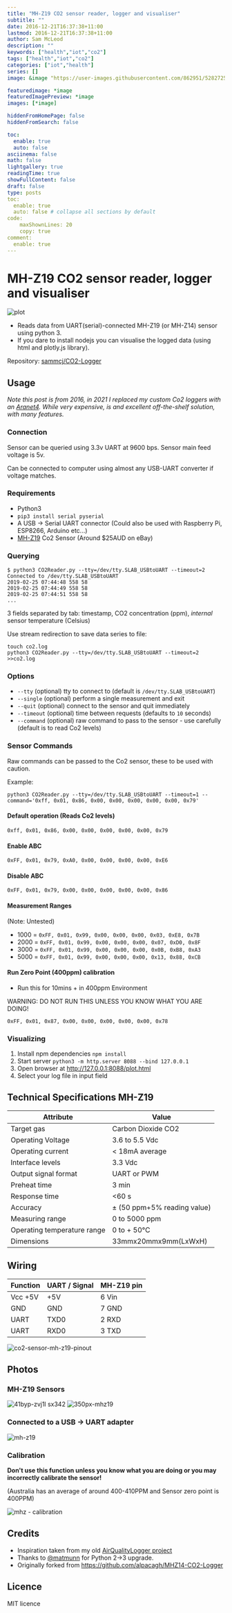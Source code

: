 ```yaml
---
title: "MH-Z19 CO2 sensor reader, logger and visualiser"
subtitle: ""
date: 2016-12-21T16:37:38+11:00
lastmod: 2016-12-21T16:37:38+11:00
author: Sam McLeod
description: ""
keywords: ["health","iot","co2"]
tags: ["health","iot","co2"]
categories: ["iot","health"]
series: []
image: &image "https://user-images.githubusercontent.com/862951/52827251-21597e00-3118-11e9-9ebc-ddbbc9fb02a8.jpg"

featuredimage: *image
featuredImagePreview: *image
images: [*image]

hiddenFromHomePage: false
hiddenFromSearch: false

toc:
  enable: true
  auto: false
asciinema: false
math: false
lightgallery: true
readingTime: true
showFullContent: false
draft: false
type: posts
toc:
  enable: true
  auto: false # collapse all sections by default
code:
    maxShownLines: 20
    copy: true
comment:
  enable: true
---
```


<!-- markdownlint-disable MD025 -->

# MH-Z19 CO2 sensor reader, logger and visualiser

![plot](https://user-images.githubusercontent.com/862951/52826593-a98a5400-3115-11e9-868a-72a763b6d587.jpg)

* Reads data from UART(serial)-connected MH-Z19 (or MH-Z14) sensor using python 3.
* If you dare to install nodejs you can visualise the logged data (using html and plotly.js library).

Repository: [sammcj/CO2-Logger](https://github.com/sammcj/CO2-Logger)

## Usage

*Note this post is from 2016, in 2021 I replaced my custom Co2 loggers with an [Aranet4](https://aranet.com/products/aranet4/). While very expensive, is and excellent off-the-shelf solution, with many features.*

### Connection

Sensor can be queried using 3.3v UART at 9600 bps. Sensor main feed voltage is 5v.

Can be connected to computer using almost any USB-UART converter if voltage matches.

### Requirements

* Python3
* `pip3 install serial pyserial`
* A USB -> Serial UART connector (Could also be used with Raspberry Pi, ESP8266, Arduino etc...)
* [MH-Z19](https://www.winsen-sensor.com/d/files/PDF/Infrared%20Gas%20Sensor/NDIR%20CO2%20SENSOR/MH-Z19%20CO2%20Ver1.0.pdf) Co2 Sensor (Around $25AUD on eBay)

### Querying

```shell
$ python3 CO2Reader.py --tty=/dev/tty.SLAB_USBtoUART --timeout=2
Connected to /dev/tty.SLAB_USBtoUART
2019-02-25 07:44:48 558 58
2019-02-25 07:44:49 558 58
2019-02-25 07:44:51 558 58
...
```

3 fields separated by tab: timestamp, CO2 concentration (ppm), *internal* sensor temperature (Celsius)

Use stream redirection to save data series to file:

```shell
touch co2.log
python3 CO2Reader.py --tty=/dev/tty.SLAB_USBtoUART --timeout=2 >>co2.log
```

### Options

* `--tty` (optional) tty to connect to (default is `/dev/tty.SLAB_USBtoUART`)
* `--single` (optional) perform a single measurement and exit
* `--quit` (optional) connect to the sensor and quit immediately
* `--timeout` (optional) time between requests (defaults to `10` seconds)
* `--command` (optional) raw command to pass to the sensor - use carefully (default is to read Co2 levels)

### Sensor Commands

Raw commands can be passed to the Co2 sensor, these to be used with caution.

Example:

```shell
python3 CO2Reader.py --tty=/dev/tty.SLAB_USBtoUART --timeout=1 --command='0xff, 0x01, 0x86, 0x00, 0x00, 0x00, 0x00, 0x00, 0x79'
```

#### Default operation (Reads Co2 levels)

`0xff, 0x01, 0x86, 0x00, 0x00, 0x00, 0x00, 0x00, 0x79`

#### Enable ABC

`0xFF, 0x01, 0x79, 0xA0, 0x00, 0x00, 0x00, 0x00, 0xE6`

#### Disable ABC

`0xFF, 0x01, 0x79, 0x00, 0x00, 0x00, 0x00, 0x00, 0x86`

#### Measurement Ranges

(Note: Untested)

* 1000 = `0xFF, 0x01, 0x99, 0x00, 0x00, 0x00, 0x03, 0xE8, 0x7B`
* 2000 = `0xFF, 0x01, 0x99, 0x00, 0x00, 0x00, 0x07, 0xD0, 0x8F`
* 3000 = `0xFF, 0x01, 0x99, 0x00, 0x00, 0x00, 0x0B, 0xB8, 0xA3`
* 5000 = `0xFF, 0x01, 0x99, 0x00, 0x00, 0x00, 0x13, 0x88, 0xCB`

#### Run Zero Point (400ppm) calibration

* Run this for 10mins + in 400ppm Environment

WARNING: DO NOT RUN THIS UNLESS YOU KNOW WHAT YOU ARE DOING!

`0xFF, 0x01, 0x87, 0x00, 0x00, 0x00, 0x00, 0x00, 0x78`

### Visualizing

1. Install npm dependencies `npm install`
2. Start server `python3 -m http.server 8088 --bind 127.0.0.1`
3. Open browser at <http://127.0.0.1:8088/plot.html>
4. Select your log file in input field

## Technical Specifications MH-Z19

|          Attribute          |            Value            |
|-----------------------------|-----------------------------|
| Target gas                  | Carbon Dioxide CO2          |
| Operating Voltage           | 3.6 to 5.5 Vdc              |
| Operating current           | < 18mA average              |
| Interface levels            | 3.3 Vdc                     |
| Output signal format        | UART or PWM                 |
| Preheat time                | 3 min                       |
| Response time               | <60 s                       |
| Accuracy                    | ± (50 ppm+5% reading value) |
| Measuring range             | 0 to 5000 ppm               |
| Operating temperature range | 0 to + 50°C                 |
| Dimensions                  | 33mmx20mmx9mm(LxWxH)        |

## Wiring

| Function | UART / Signal | MH-Z19 pin |
|----------|---------------|------------|
| Vcc +5V  | +5V           | 6 Vin      |
| GND      | GND           | 7 GND      |
| UART     | TXD0          | 2 RXD      |
| UART     | RXD0          | 3 TXD      |

![co2-sensor-mh-z19-pinout](https://user-images.githubusercontent.com/862951/52826907-c7a48400-3116-11e9-9c2e-c5fde2cf8f1d.jpg)

## Photos

### MH-Z19 Sensors

![41byp-zvj1l _sx342_](https://user-images.githubusercontent.com/862951/53372770-d48f6600-39a7-11e9-8c05-9aca871de7d0.jpg) ![350px-mhz19](https://user-images.githubusercontent.com/862951/53372771-d527fc80-39a7-11e9-80e6-17ade8eb4b19.jpg)

### Connected to a USB -> UART adapter

![mh-z19](https://user-images.githubusercontent.com/862951/52826018-38e23800-3113-11e9-92f3-18c99c902ae5.jpg)

### Calibration

**Don't use this function unless you know what you are doing or you may incorrectly calibrate the sensor!**

(Australia has an average of around 400-410PPM and Sensor zero point is 400PPM)

![mhz - calibration](https://user-images.githubusercontent.com/862951/52827251-21597e00-3118-11e9-9ebc-ddbbc9fb02a8.jpg)

## Credits

* Inspiration taken from my old [AirQualityLogger project](https://github.com/sammcj/airqualitylogger)
* Thanks to [@matmunn](https://github.com/matmunn) for Python 2->3 upgrade.
* Originally forked from <https://github.com/alpacagh/MHZ14-CO2-Logger>

## Licence

MIT licence
